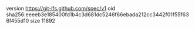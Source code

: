version https://git-lfs.github.com/spec/v1
oid sha256:eeeeb3e185400fd1b4c3d681dc5246f66ebada212cc3442f01f55f636f455d10
size 11892
